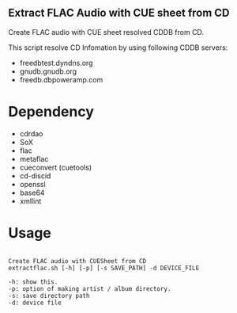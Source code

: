 Extract FLAC Audio with CUE sheet from CD
-----

Create FLAC audio with CUE sheet resolved CDDB from CD.

This script resolve CD Infomation by using following CDDB servers:

* freedbtest.dyndns.org
* gnudb.gnudb.org
* freedb.dbpoweramp.com

Dependency
=====

* cdrdao
* SoX
* flac
* metaflac
* cueconvert (cuetools)
* cd-discid
* openssl
* base64
* xmllint

Usage
=====

<pre><code>
Create FLAC audio with CUESheet from CD
extractflac.sh [-h] [-p] [-s SAVE_PATH] -d DEVICE_FILE

-h: show this.
-p: option of making artist / album directory.
-s: save directory path
-d: device file</code></pre>

